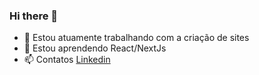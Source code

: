 ### Hi there 👋

- 🔭 Estou atuamente trabalhando com a criação de sites
- 🌱 Estou aprendendo React/NextJs
- 📫 Contatos [Linkedin ](https://www.linkedin.com/in/felipe-lacerda-oliveira/)
